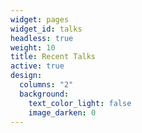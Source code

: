 ```yaml
---
widget: pages
widget_id: talks
headless: true
weight: 10
title: Recent Talks
active: true
design:
  columns: "2"
  background:
    text_color_light: false
    image_darken: 0
---
```

